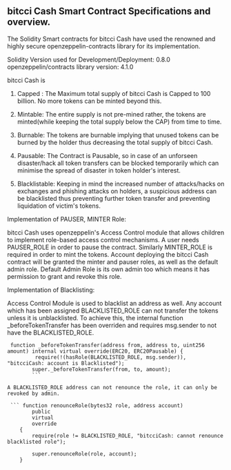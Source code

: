 ## bitcci Cash Smart Contract Specifications and overview.

The Solidity Smart contracts for bitcci Cash have used the renowned and highly secure openzeppelin-contracts library for its implementation.

Solidity Version used for Development/Deployment: 0.8.0
openzeppelin/contracts library version: 4.1.0

bitcci Cash is 

1. Capped : The Maximum total supply of bitcci Cash is Capped to 100 billion. No more tokens can be minted beyond this.

2. Mintable: The entire supply is not pre-mined rather, the tokens are minted(while keeping the total supply below the CAP) from time to time.

3. Burnable: The tokens are burnable implying that unused tokens can be burned by the holder thus decreasing the total supply of bitcci Cash.

4. Pausable: The Contract is Pausable, so in case of an unforseen disaster/hack all token transfers can be blocked temporarily which can minimise the spread of disaster in token holder's interest.

5. Blacklistable: Keeping in mind the increased number of attacks/hacks on exchanges and phishing attacks on holders, a suspicious address can be blacklisted thus preventing further token transfer and preventing liquidation of victim's tokens.


Implementation of PAUSER, MINTER Role:

bitcci Cash uses openzeppelin's Access Control module that allows children to implement role-based access control mechanisms.
A user needs PAUSER_ROLE in order to pause the contract. 
Similarly MINTER_ROLE is required in order to mint the tokens.
Account deploying the bitcci Cash contract will be granted the minter and pauser roles, as well as the default admin role.
Default Admin Role is its own admin too which means it has permission to grant and revoke this role.


Implementation of Blacklisting:

Access Control Module is used to blacklist an address as well.
Any account which has been assigned BLACKLISTED_ROLE can not transfer the tokens unless it is unblacklisted.
To achieve this, the internal function _beforeTokenTransfer has been overriden and requires msg.sender to not have the BLACKLISTED_ROLE.

``` 
 function _beforeTokenTransfer(address from, address to, uint256 amount) internal virtual override(ERC20, ERC20Pausable) {
         require(!(hasRole(BLACKLISTED_ROLE, msg.sender)), "bitcciCash: account is Blacklisted");
        super._beforeTokenTransfer(from, to, amount); 
        ```

A BLACKLISTED_ROLE address can not renounce the role, it can only be revoked by admin.
 
 ``` function renounceRole(bytes32 role, address account)
        public
        virtual
        override
    {
        require(role != BLACKLISTED_ROLE, "bitcciCash: cannot renounce blacklisted role");

        super.renounceRole(role, account);
    }
```
